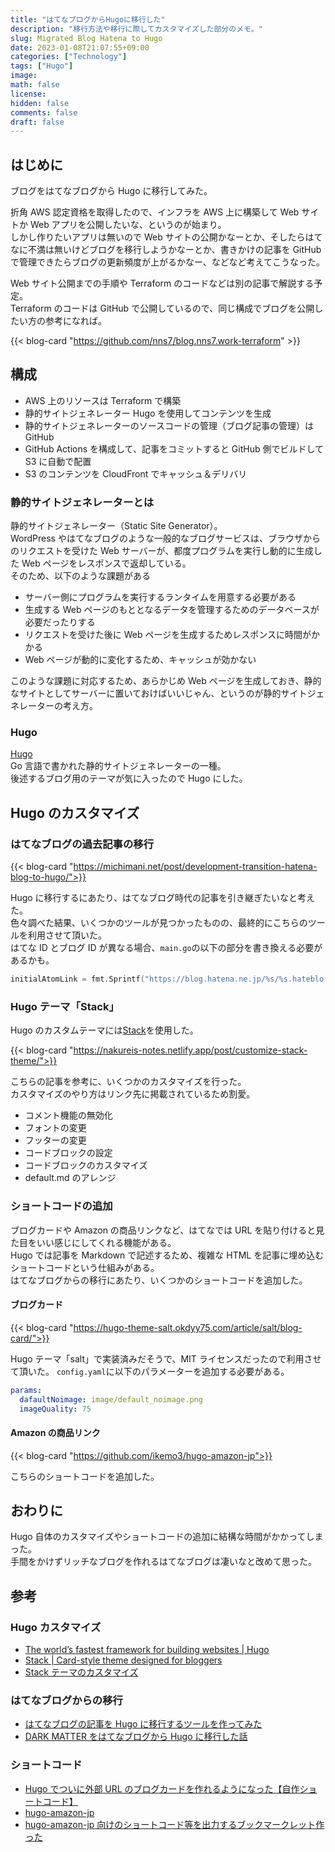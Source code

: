 ```yaml
---
title: "はてなブログからHugoに移行した"
description: "移行方法や移行に際してカスタマイズした部分のメモ。"
slug: Migrated Blog Hatena to Hugo
date: 2023-01-08T21:07:55+09:00
categories: ["Technology"]
tags: ["Hugo"]
image:
math: false
license:
hidden: false
comments: false
draft: false
---
```


## はじめに

ブログをはてなブログから Hugo に移行してみた。

折角 AWS 認定資格を取得したので、インフラを AWS 上に構築して Web サイトか Web アプリを公開したいな、というのが始まり。  
しかし作りたいアプリは無いので Web サイトの公開かなーとか、そしたらはてなに不満は無いけどブログを移行しようかなーとか、書きかけの記事を GitHub で管理できたらブログの更新頻度が上がるかなー、などなど考えてこうなった。

Web サイト公開までの手順や Terraform のコードなどは別の記事で解説する予定。  
Terraform のコードは GitHub で公開しているので、同じ構成でブログを公開したい方の参考になれば。

{{< blog-card "https://github.com/nns7/blog.nns7.work-terraform" >}}

## 構成

- AWS 上のリソースは Terraform で構築
- 静的サイトジェネレーター Hugo を使用してコンテンツを生成
- 静的サイトジェネレーターのソースコードの管理（ブログ記事の管理）は GitHub
- GitHub Actions を構成して、記事をコミットすると GitHub 側でビルドして S3 に自動で配置
- S3 のコンテンツを CloudFront でキャッシュ＆デリバリ

### 静的サイトジェネレーターとは

静的サイトジェネレーター（Static Site Generator）。  
WordPress やはてなブログのような一般的なブログサービスは、ブラウザからのリクエストを受けた Web サーバーが、都度プログラムを実行し動的に生成した Web ページをレスポンスで返却している。  
そのため、以下のような課題がある

- サーバー側にプログラムを実行するランタイムを用意する必要がある
- 生成する Web ページのもととなるデータを管理するためのデータベースが必要だったりする
- リクエストを受けた後に Web ページを生成するためレスポンスに時間がかかる
- Web ページが動的に変化するため、キャッシュが効かない

このような課題に対応するため、あらかじめ Web ページを生成しておき、静的なサイトとしてサーバーに置いておけばいいじゃん、というのが静的サイトジェネレーターの考え方。

### Hugo

[Hugo](https://gohugo.io/)  
Go 言語で書かれた静的サイトジェネレーターの一種。  
後述するブログ用のテーマが気に入ったので Hugo にした。

## Hugo のカスタマイズ

### はてなブログの過去記事の移行

{{< blog-card "https://michimani.net/post/development-transition-hatena-blog-to-hugo/">}}

Hugo に移行するにあたり、はてなブログ時代の記事を引き継ぎたいなと考えた。  
色々調べた結果、いくつかのツールが見つかったものの、最終的にこちらのツールを利用させて頂いた。  
はてな ID とブログ ID が異なる場合、`main.go`の以下の部分を書き換える必要があるかも。

```go {name="main.go"}
initialAtomLink = fmt.Sprintf("https://blog.hatena.ne.jp/%s/%s.hateblo.jp/atom/entry", hatenaId, <ブログIDに書き換え>)
```

### Hugo テーマ「Stack」

Hugo のカスタムテーマには[Stack](https://stack.jimmycai.com/)を使用した。

{{< blog-card "https://nakureis-notes.netlify.app/post/customize-stack-theme/">}}

こちらの記事を参考に、いくつかのカスタマイズを行った。  
カスタマイズのやり方はリンク先に掲載されているため割愛。

- コメント機能の無効化
- フォントの変更
- フッターの変更
- コードブロックの設定
- コードブロックのカスタマイズ
- default.md のアレンジ

### ショートコードの追加

ブログカードや Amazon の商品リンクなど、はてなでは URL を貼り付けると見た目をいい感じにしてくれる機能がある。  
Hugo では記事を Markdown で記述するため、複雑な HTML を記事に埋め込むショートコードという仕組みがある。  
はてなブログからの移行にあたり、いくつかのショートコードを追加した。

#### ブログカード

{{< blog-card "https://hugo-theme-salt.okdyy75.com/article/salt/blog-card/">}}

Hugo テーマ「salt」で実装済みだそうで、MIT ライセンスだったので利用させて頂いた。
`config.yaml`に以下のパラメーターを追加する必要がある。

```yaml {name="config.yaml"}
params:
  dafaultNoimage: image/default_noimage.png
  imageQuality: 75
```

#### Amazon の商品リンク

{{< blog-card "https://github.com/ikemo3/hugo-amazon-jp">}}

こちらのショートコードを追加した。

## おわりに

Hugo 自体のカスタマイズやショートコードの追加に結構な時間がかかってしまった。  
手間をかけずリッチなブログを作れるはてなブログは凄いなと改めて思った。

## 参考

### Hugo カスタマイズ

- [The world’s fastest framework for building websites | Hugo](https://gohugo.io/)
- [Stack | Card-style theme designed for bloggers](https://stack.jimmycai.com/)
- [Stack テーマのカスタマイズ](https://nakureis-notes.netlify.app/post/customize-stack-theme/)

### はてなブログからの移行

- [はてなブログの記事を Hugo に移行するツールを作ってみた](https://michimani.net/post/development-transition-hatena-blog-to-hugo/)
- [DARK MATTER をはてなブログから Hugo に移行した話](https://io.cyberdefense.jp/entry/darkmatter_transformation/)

### ショートコード

- [Hugo でついに外部 URL のブログカードを作れるようになった【自作ショートコード】](https://hugo-theme-salt.okdyy75.com/article/salt/blog-card/)
- [hugo-amazon-jp](https://github.com/ikemo3/hugo-amazon-jp)
- [hugo-amazon-jp 向けのショートコード等を出力するブックマークレット作った](https://yoshikiito.net/blog/archives/hugo-amazon-bookmarklet/)
